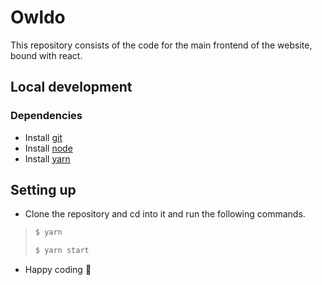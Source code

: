 # Owldo

This repository consists of the code for the main frontend of the website, bound with react.

## Local development

### Dependencies
- Install [git](https://git-scm.com/downloads)
- Install [node](https://nodejs.org/en/download/)
- Install [yarn](https://classic.yarnpkg.com/en/docs/install/#windows-stable)

## Setting up
- Clone the repository and cd into it and run the following commands.
> ```bash
> $ yarn
> 
> $ yarn start
> ```

- Happy coding 🎉